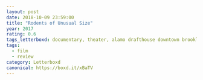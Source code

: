 ```yaml
---
layout: post 
date: 2018-10-09 23:59:00
title: "Rodents of Unusual Size"
year: 2017
rating: 0.6
tags_letterboxd: documentary, theater, alamo drafthouse downtown brooklyn, NYC, robtober
tags:
  - film
  - review
category: Letterboxd
canonical: https://boxd.it/xBaTV
---
```

